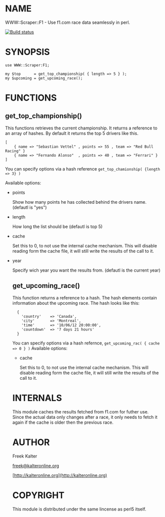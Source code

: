 # NAME

WWW::Scraper::F1 - Use f1.com race data seamlessly in perl.

<a href="http://travis-ci.org/FreekKalter/WWW-Scraper-F1"><img src="https://secure.travis-ci.org/FreekKalter/WWW-Scraper-F1.png" alt="Build status"></a>

# SYNOPSIS

    use WWW::Scraper:F1;

    my $top      = get_top_championship( { length => 5 } );
    my $upcoming = get_upcoming_race();

# FUNCTIONS



## get\_top\_championship()

This functions retrieves the current championship. It returns a reference to an array of hashes. By default it
returns the top 5 drivers like this.

    [
        { name => "Sebastian Vettel" , points => 55 , team => "Red Bull Racing" }
        { name => "Fernando Alonso"  , points => 40 , team => "Ferrari" }
    ]

You can specify options via a hash reference `get_top_chamionship( {length => 3} )`

Available options:

- points

    Show how many points he has collected behind the drivers name. (defautl is "yes")

- length

    How long the list should be (defautl is top 5)

- cache

    Set this to 0, to not use the internal cache mechanism. This will disable reading form the cache file, it will still write the results of the call to it.

- year

    Specify wich year you want the results from. (defautl is the current year)

    ## get\_upcoming\_race()

    This function returns a reference to a hash. The hash elements contain information about the upcoming race.
    The hash looks like this:

        {
          'country'    => 'Canada',
          'city'       => 'Montreal',
          'time'       => '10/06/12 20:00:00',
          'countdown'  => '7 days 21 hours'
        }

    You can specify options via a hash refernce, `get_upcoming_rac( { cache => 0 } )`
    Available options:

    - cache

        Set this to 0, to not use the internal cache mechanism. This will disable reading form the cache file, it will still write the results of the call to it.

    # INTERNALS

    This module caches the results fetched from f1.com for futher use. Since the actual data only changes after a race, it only needs to fetch it again if the cache is older then the previous race.

    # AUTHOR

    Freek Kalter

    freek@kalteronline.org

    [http://kalteronline.org](http://kalteronline.org)

    # COPYRIGHT

    This module is distributed under the same lincense as perl5 itself.
